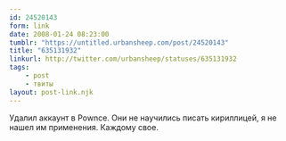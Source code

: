 ```yaml
---
id: 24520143
form: link
date: 2008-01-24 08:23:00
tumblr: "https://untitled.urbansheep.com/post/24520143"
title: "635131932"
linkurl: http://twitter.com/urbansheep/statuses/635131932
tags:
    - post
    - твиты
layout: post-link.njk
---
```

<p>Удалил аккаунт в Pownce. Они не научились писать кириллицей, я не нашел им применения. Каждому свое.</p>
